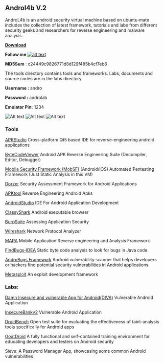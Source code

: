 ## **Androl4b V.2**
 
AndroL4b is an android security virtual machine based on ubuntu-mate includes the collection of latest framework, tutorials and labs from different security geeks and researchers for reverse engineering and malware analysis.

[**Download**](https://docs.google.com/uc?id=0B6UbtYzkoH90aGZuclRUczhfa0k&export=download)
 
[1.1]: http://i.imgur.com/wWzX9uB.png
[1]: http://www.twitter.com/s3cdev

**Follow me** [![alt text][1.1]][1]



**MD5Sum** : c24449c9826771d8d129f485b4cf7eb6

The tools directory contains tools and frameworks.
Labs, documents and source codes are in the labs directory.

**Username :** andro

**Password :** androlab

**Emulator Pin:** 1234

 


![Alt text](http://oi67.tinypic.com/oa6mtc.jpg)
![Alt text](http://oi66.tinypic.com/juwq3p.jpg)
![Alt text](http://oi68.tinypic.com/2n8srvl.jpg)







### **Tools**
 

[APKStudio](https://github.com/vaibhavpandeyvpz/apkstudio)
  Cross-platform Qt5 based IDE for reverse-engineering android applications
 
[ByteCodeViewer](https://github.com/konloch/bytecode-viewer)
 Android APK Reverse Engineering Suite (Decompiler, Editor, Debugger)
 
[Mobile Security Framework (MobSF)](https://github.com/ajinabraham/Mobile-Security-Framework-MobSF)
(Android/iOS) Automated Pentesting Framework (Just Static Analysis in this VM)
 
[Dorzer](https://github.com/mwrlabs/drozer)
 Security Assessment Framework for Android Applications
 
 [APKtool](https://github.com/iBotPeaches/Apktool)
  Reverse Engineering Android Apks
  
  [AndroidStudio](http://developer.android.com/tools/studio/index.html)
   IDE For Android Application Development
 
[ClassyShark](https://github.com/google/android-classyshark) 
  Android executable browser
 
[BurpSuite](https://portswigger.net/burp)
  Assessing Application Security
 
[Wireshark](https://www.wireshark.org)
 Network Protocol Analyzer
 
[MARA](https://github.com/xtiankisutsa/MARA_Framework)
  Mobile Application Reverse engineering and Analysis Framework
  
[FindBugs-IDEA](http://findbugs.sourceforge.net/)
   Static byte code analysis to look for bugs in Java code 
   
[AndroBugs Framework](https://github.com/AndroBugs/AndroBugs_Framework)
    Android vulnerability scanner that helps developers or hackers find potential security vulnerabilities in Android applications
 
 [Metasploit](http://www.metasploit.com)
   An exploit development framework
 
### Labs:
 
[Damn Insecure and vulnerable App for Android(DIVA)](https://github.com/payatu/diva-android)
  Vulnerable Android Application
  
  [InsecureBankv2](https://github.com/dineshshetty/Android-InsecureBankv2)
   Vulnerable Android Application
   
   [DroidBench](https://github.com/secure-software-engineering/DroidBench)
   Open test suite for evaluating the effectiveness of taint-analysis tools specifically for Android apps
   
   [GoatDroid](https://github.com/jackMannino/OWASP-GoatDroid-Project)
    A fully functional and self-contained training environment for educating developers and testers on Android security
   
   Sieve: A Password Manager App, showcasing some common Android vulnerabilities
   
   

